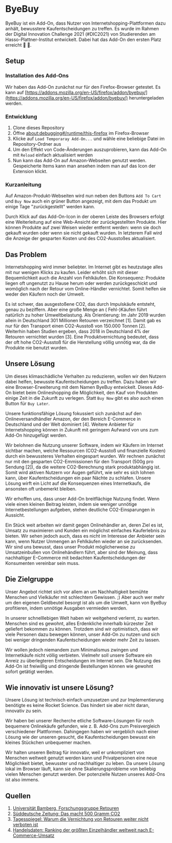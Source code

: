 # ByeBuy

ByeBuy ist ein Add-On, dass Nutzer von Internetshopping-Plattformen dazu anhält, bewusstere Kaufentscheidungen zu
treffen. Es wurde im Rahmen der Digital Innovation Challenge 2021 (#DIC2021) von Studierenden am Hasso-Plattner-Institut
entwickelt. Dabei hat das Add-On den ersten Platz erreicht 🥇 🥳.

## Setup

### Installation des Add-Ons

Wir haben das Add-On zunächst nur für den Firefox-Browser getestet. Es kann auf [https://addons.mozilla.org/en-US/firefox/addon/byebuy/](https://addons.mozilla.org/en-US/firefox/addon/byebuy/) heruntergeladen werden.

### Entwicklung

1. Clone dieses Repository
2. Öffne [about:debugging#/runtime/this-firefox](about:debugging#/runtime/this-firefox) im Firefox-Browser
3. Klicke auf `Load Temporaray Add-On...` und wähle eine beliebige Datei im Repository-Ordner aus
4. Um den Effekt von Code-Änderungen auszuprobieren, kann das Add-On mit `Reload` einfach aktualisiert werden
5. Nun kann das Add-On auf Amazon-Webseiten genutzt werden. Gespeicherte Items kann man ansehen indem man auf das Icon
   der Extension klickt.

### Kurzanleitung

Auf Amazon-Produkt-Webseiten wird nun neben den Buttons `Add To Cart` und `Buy Now` auch ein grüner Button angezeigt,
mit dem das Produkt um einige Tage "zurückgestellt" werden kann.

Durch Klick auf das Add-On-Icon in der oberen Leiste des Browsers erfolgt eine Weiterleitung auf eine Web-Ansicht der
zurückgestellten Produkte. Hier können Produkte auf zwei Weisen wieder entfernt werden: wenn sie doch gekauft wurden
oder wenn sie nicht gekauft wurden. In letzterem Fall wird die Anzeige der gesparten Kosten und des CO2-Ausstoßes
aktualisiert.

## Das Problem

Internetshopping wird immer beliebter. Im Internet gibt es heutzutage alles mit nur wenigen Klicks zu kaufen. Leider
erhöht sich mit dieser Bequemlichkeit auch die Anzahl von Fehlkäufen. Die Konsequenz: Produkte liegen oft ungenutzt zu
Hause herum oder werden zurückgeschickt und womöglich nach der Retour vom Online-Händler vernichtet. Somit helfen sie
weder den Käufern noch der Umwelt.

Es ist schwer, das ausgestoßene CO2, das durch Impulskäufe entsteht, genau zu beziffern. Aber eine große Menge an (
Fehl-)Käufen führt natürlich zu hoher Umweltbelastung. Als Orientierung: Im Jahr 2019 wurden allein in Deutschland 301
Millionen Retouren verzeichnet [1]. Damit gab es nur für den Transport einen CO2-Ausstoß von 150.000 Tonnen [2].
Weiterhin haben Studien ergeben, dass 2018 in Deutschland 4% der Retouren vernichtet wurden [3]. Eine Produktvernichtung
bedeutet, dass der oft hohe CO2-Ausstoß für die Herstellung völlig unnötig war, da die Produkte nie benutzt wurden.

## Unsere Lösung

Um dieses klimaschädliche Verhalten zu reduzieren, wollen wir den Nutzern dabei helfen, bewusste Kaufentscheidungen zu
treffen. Dazu haben wir eine Browser-Erweiterung mit dem Namen ByeBuy entwickelt. Dieses Add-On bietet beim
Onlineshopping die Möglichkeit, den Kauf von Produkten einige Zeit in die Zukunft zu verlegen. Statt `Buy Now` gibt
es also auch einen Button für `Buy Later`.

Unsere funktionsfähige Lösung fokussiert sich zunächst auf den Onlineversandhändler Amazon, der den Bereich E-Commerce
in Deutschland und der Welt dominiert [4]. Weitere Anbieter für Internetshopping können in Zukunft mit geringem Aufwand
von uns zum Add-On hinzugefügt werden.

Wir belohnen die Nutzung unserer Software, indem wir Käufern im Internet sichtbar machen, welche Ressourcen (CO2-Ausstoß
und finanzielle Kosten) durch ein bewussteres Verhalten eingespart wurden. Wir rechnen zunächst nur mit den gesparten
CO2-Emmissionen für den Transport (500g pro Sendung [2]), da die weitere CO2-Berechnung stark produktabhängig ist. Somit
wird aktiven Nutzern vor Augen geführt, wie sehr es sich lohnen kann, über Kaufentscheidungen ein paar Nächte zu
schlafen. Unsere Lösung wirft ein Licht auf die Konsequenzen eines Internetkaufs, die ansonsten oft unbemerkt bleiben.

Wir erhoffen uns, dass unser Add-On breitflächige Nutzung findet. Wenn viele einen kleinen Beitrag leisten, indem sie
weniger unnötige Internetbestellungen aufgeben, stehen deutliche CO2-Einsparungen in Aussicht.

Ein Stück weit arbeiten wir damit gegen Onlinehändler an, deren Ziel es ist, Umsatz zu maximieren und Kunden ein
möglichst einfaches Kauferlebnis zu bieten. Wir sehen jedoch auch, dass es nicht im Interesse der Anbieter sein kann,
wenn Nutzer Unmengen an Fehlkäufen wieder an sie zurücksenden. Wir sind uns bewusst, dass unser Produkt möglicherweise
zu Umsatzeinbußen von Onlinehändlern führt, aber sind der Meinung, dass nachhaltiger E-Commerce mit bedachten
Kaufentscheidungen der Konsumenten vereinbar sein muss.

## Die Zielgruppe

Unser Angebot richtet sich vor allem an um Nachhaltigkeit bemühte Menschen und Vielkäufer mit schlechtem Gewissen. ;)
Aber auch wer mehr um den eigenen Geldbeutel besorgt ist als um die Umwelt, kann von ByeBuy profitieren, indem unnötige
Ausgaben vermieden werden.

In unserer schnelllebigen Welt haben wir weitgehend verlernt, zu warten. Menschen sind es gewohnt, alles Erdenkliche
innerhalb kürzester Zeit geliefert bekommen zu können. Trotzdem sind wir optimistisch, dass wir viele Personen dazu
bewegen können, unser Add-On zu nutzen und sich bei weniger dringenden Kaufentscheidungen wieder mehr Zeit zu lassen.

Wir wollen jedoch niemandem zum Minimalismus zwingen und Internetkäufe nicht völlig verbieten. Vielmehr soll unsere
Software ein Anreiz zu überlegteren Entscheidungen im Internet sein. Die Nutzung des Add-On ist freiwillig und dringende
Bestellungen können wie gewohnt sofort getätigt werden.

## Wie innovativ ist unsere Lösung?

Unsere Lösung ist technisch einfach umzusetzen und zur Implementierung benötigte es keine Rocket Science. Das hindert
sie aber nicht daran, innovativ zu sein.

Wir haben bei unserer Recherche etliche Software-Lösungen für noch bequemere Onlinekäufe gefunden, wie z. B. Add-Ons zum
Preisvergleich verschiedener Plattformen. Dahingegen haben wir vergeblich nach einer Lösung wie der unseren gesucht, die
Kaufentscheidungen bewusst ein kleines Stückchen unbequemer machen.

Wir halten unseren Beitrag für innovativ, weil er unkompliziert von Menschen weltweit genutzt werden kann und
Privatpersonen eine neue Möglichkeit bietet, bewusster und nachhaltiger zu leben. Da unsere Lösung lokal im Browser
läuft, kann sie ohne Skalierungsprobleme von beliebig vielen Menschen genutzt werden. Der potenzielle Nutzen unseres
Add-Ons ist also immens.

## Quellen

1. [Universität Bamberg, Forschungsgruppe Retouren](http://www.retourenforschung.de/info-retournierverhalten-waehrend-der-covid-19-pandemie-untersucht.html)
2. [Süddeutsche Zeitung: Das macht 500 Gramm CO2](https://www.sueddeutsche.de/wissen/oeko-bilanz-des-internethandel-das-macht-500-gramm-co2-1.1607616)
3. [Tagesspiegel: Warum die Vernichtung von Retouren weiter nicht verboten ist](https://www.tagesspiegel.de/wirtschaft/gesetzesaenderung-zu-recycling-warum-die-vernichtung-von-retouren-weiter-nicht-verboten-ist/25539344.html)
4. [Handelsdaten: Ranking der größten Einzelhändler weltweit nach E-Commerce-Umsatz](https://www.handelsdaten.de/e-commerce/ranking-top-einzelhaendler-weltweit-nach-e-commerce-umsatz)
